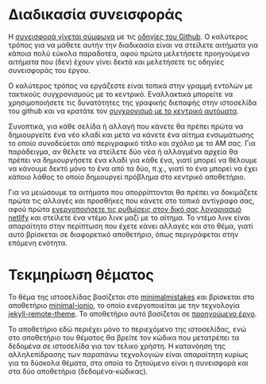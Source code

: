 # Διαδικασία συνεισφοράς
Η [συνεισφορά γίνεται σύμφωνα](https://guides.github.com/introduction/flow/) με τις [οδηγίες του Github](https://git-scm.com/book/en/v2/GitHub-Contributing-to-a-Project). Ο καλύτερος τρόπος για να μάθετε αυτήν την διαδικασία είναι να στείλετε αιτήματα για κάποια πολύ εύκολα παραδοτέα, αφού πρώτα μελετήσετε προηγούμενα αιτήματα που (δεν) έχουν γίνει δεκτά και μελετήσετε τις οδηγίες συνεισφοράς του έργου. 

Ο καλύτερος τρόπος να εργάζεστε είναι τοπικά στην γραμμή εντολών με τακτικούς συγχρονισμούς με το κεντρικό. Εναλλακτικά μπορείτε να χρησιμοποιήσετε τις δυνατότητες της γραφικής διεπαφής στην ιστοσελίδα του github και να κρατάτε τον [συγχρονισμό με το κεντρικό αυτόματα](https://probot.github.io/apps/pull/).

Συνοπτικά, για κάθε σελίδα ή αλλαγή που κάνετε θα πρέπει πρώτα να δημιουργείτε ένα νέο κλαδί και μετά να κάνετε ένα αίτημα ενσωμάτωσης το οποίο συνοδεύεται από περιγραφικό τίτλο και σχόλιο με το ΑΜ σας. Για παράδειγμα, αν θέλετε να στείλετε δύο νέα ή αλλαγμένα αρχεία θα πρέπει να δημιουργήσετε ένα κλαδί για κάθε ένα, γιατί μπορεί να θέλουμε να κάνουμε δεκτό μόνο το ένα από τα δύο, π.χ., γιατί το ένα μπορεί να έχει κάποιο λάθος το οποίο δημιουργεί πρόβλημα στο κεντρικό αποθετήριο. 

Για να μειώσουμε τα αιτήματα που απορρίπτονται θα πρέπει να δοκιμάζετε πρώτα τις αλλαγές και προσθήκες που κάνετε στο τοπικό αντίγραφο σας, αφού πρώτα [ενεργοποιήσετε τις ρυθμίσεις στον δικό σας λογαριασμό netlify](https://app.netlify.com/) και στείλετε ένα ντέμο λινκ μαζί με το αίτημα. Το ντέμο λινκ είναι απαραίτητο στην περίπτωση που έχετε κάνει αλλαγές και στο θέμα, γιατί αυτό βρίσκεται σε διαφορετικό αποθετήριο, όπως περιγράφεται στην επόμενη ενότητα.

# Τεκμηρίωση θέματος
Το θέμα της ιστοσελίδας βασίζεται στο [minimalmistakes](https://mmistakes.github.io/minimal-mistakes/) και βρίσκεται στο αποθετήριο [minimal-ionio](https://github.com/ioniodi/minimal-ionio), το οποίο ενεργοποιείται με την τεχνολογία [jekyll-remote-theme](https://github.com/benbalter/jekyll-remote-theme). Το αποθετήριο αυτό βασίζεται σε [προηγούμενο έργο](https://github.com/ioniodi/site-gr).

Το αποθετήριο εδώ περιέχει μόνο το περιεχόμενο της ιστοσελίδας, ενώ στο αποθετήριο του θέματος θα βρείτε τον κώδικα που μετατρέπει τα δεδομένα σε ιστοσελίδα για τον τελικο χρήστη. Η κατανόηση της αλληλεπίδρασης των παραπάνω τεχνολογιών είναι απαραίτητη κυρίως για τα δύσκολα θέματα, στα οποία το ζητούμενο είναι η συνεισφορά και στα δύο αποθετήρια (δεδομένα-κώδικας).

